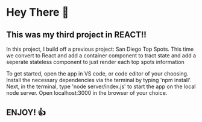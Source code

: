 # Hey There :wave:

## This was my third project in REACT!!

In this project, I build off a previous project: San Diego Top Spots.  This time we convert to React and add a container component to tract state and add a seperate stateless component to just render each top spots information

To get started, open the app in VS code, or code editor of your choosing.  Install the necessary dependencies via the terminal by typing 'npm install'. Next, in the terminal, type 'node server/index.js' to start the app on the local node server. Open localhost:3000 in the browser of your choice.  

## ENJOY! :thumbsup:
